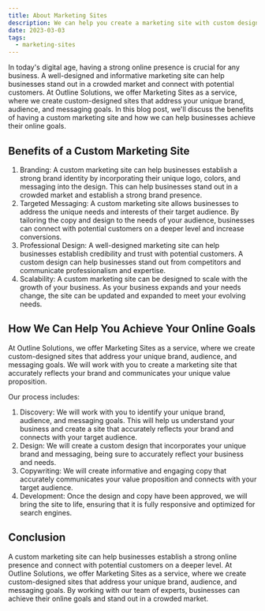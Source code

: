 ```yaml
---
title: About Marketing Sites
description: We can help you create a marketing site with custom design and copy addressing your unique brand, audience and messaging goals.
date: 2023-03-03
tags:
  - marketing-sites
---
```


In today's digital age, having a strong online presence is crucial for any business. A well-designed and informative marketing site can help businesses stand out in a crowded market and connect with potential customers. At Outline Solutions, we offer Marketing Sites as a service, where we create custom-designed sites that address your unique brand, audience, and messaging goals. In this blog post, we'll discuss the benefits of having a custom marketing site and how we can help businesses achieve their online goals.

## Benefits of a Custom Marketing Site

1. Branding: A custom marketing site can help businesses establish a strong brand identity by incorporating their unique logo, colors, and messaging into the design. This can help businesses stand out in a crowded market and establish a strong brand presence.
2. Targeted Messaging: A custom marketing site allows businesses to address the unique needs and interests of their target audience. By tailoring the copy and design to the needs of your audience, businesses can connect with potential customers on a deeper level and increase conversions.
3. Professional Design: A well-designed marketing site can help businesses establish credibility and trust with potential customers. A custom design can help businesses stand out from competitors and communicate professionalism and expertise.
4. Scalability: A custom marketing site can be designed to scale with the growth of your business. As your business expands and your needs change, the site can be updated and expanded to meet your evolving needs.

## How We Can Help You Achieve Your Online Goals

At Outline Solutions, we offer Marketing Sites as a service, where we create custom-designed sites that address your unique brand, audience, and messaging goals. We will work with you to create a marketing site that accurately reflects your brand and communicates your unique value proposition.

Our process includes:

1. Discovery: We will work with you to identify your unique brand, audience, and messaging goals. This will help us understand your business and create a site that accurately reflects your brand and connects with your target audience.
2. Design: We will create a custom design that incorporates your unique brand and messaging, being sure to accurately reflect your business and needs.
3. Copywriting: We will create informative and engaging copy that accurately communicates your value proposition and connects with your target audience.
4. Development: Once the design and copy have been approved, we will bring the site to life, ensuring that it is fully responsive and optimized for search engines.

## Conclusion

A custom marketing site can help businesses establish a strong online presence and connect with potential customers on a deeper level. At Outline Solutions, we offer Marketing Sites as a service, where we create custom-designed sites that address your unique brand, audience, and messaging goals. By working with our team of experts, businesses can achieve their online goals and stand out in a crowded market.
